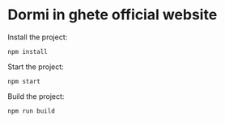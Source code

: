 # Dormi in ghete official website

Install the project:
```
npm install
```

Start the project:
```
npm start
```

Build the project:
```
npm run build
```
